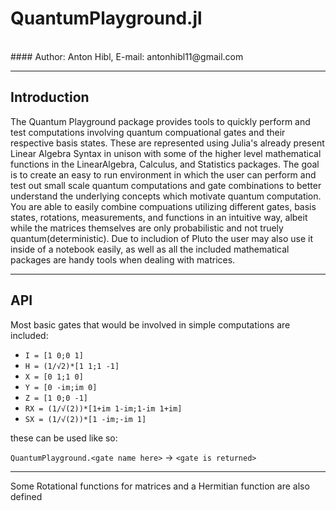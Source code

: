 # QuantumPlayground.jl
<br>
#### Author: Anton Hibl, E-mail: antonhibl11@gmail.com

<hr>

## Introduction
The Quantum Playground package provides tools to quickly perform and test computations involving quantum compuational gates
and their respective basis states. These are represented using Julia's already present Linear Algebra Syntax in unison with
some of the higher level mathematical functions in the LinearAlgebra, Calculus, and Statistics packages. The goal is to create
an easy to run environment in which the user can perform and test out small scale quantum computations and gate combinations
to better understand the underlying concepts which motivate quantum computation. You are able to easily combine compuations
utilizing different gates, basis states, rotations, measurements, and functions in an intuitive way, albeit while the matrices
themselves are only probabilistic and not truely quantum(deterministic). Due to includion of Pluto the user may also use it
inside of a notebook easily, as well as all the included mathematical packages are handy tools when dealing with matrices.

<hr>

## API
Most basic gates that would be involved in simple computations are included:

- `I = [1 0;0 1]`
- `H = (1/√2)*[1 1;1 -1]`
- `X = [0 1;1 0]`
- `Y = [0 -im;im 0]`
- `Z = [1 0;0 -1]`
- `RX = (1/√(2))*[1+im 1-im;1-im 1+im]`
- `SX = (1/√(2))*[1 -im;-im 1]`

these can be used like so:

`QuantumPlayground.<gate name here>` -> `<gate is returned>`

<hr>

Some Rotational functions for matrices and a Hermitian function are also defined

